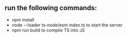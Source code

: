 ## run the following commands:

- npm install
- node --loader ts-node/esm index.ts
  to start the server
- npm run build
  to complie TS into JS
